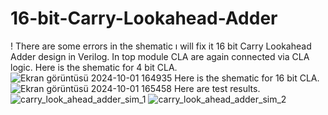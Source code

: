 # 16-bit-Carry-Lookahead-Adder
! There are some errors in the shematic ı will fix it
16 bit Carry Lookahead Adder design in Verilog.
In top module CLA are again connected via CLA logic.
Here is the shematic for 4 bit CLA.
![Ekran görüntüsü 2024-10-01 164935](https://github.com/user-attachments/assets/665a08a3-ccc3-43b0-9b63-23a33a1481fc)
Here is the shematic for 16 bit CLA.
![Ekran görüntüsü 2024-10-01 165458](https://github.com/user-attachments/assets/35621c41-1f38-46dc-b31e-9c4634eb9278)
Here are test results.
![carry_look_ahead_adder_sim_1](https://github.com/user-attachments/assets/80ed3a78-90f4-491a-ad27-e1b80c3c83de)
![carry_look_ahead_adder_sim_2](https://github.com/user-attachments/assets/b8dc20e5-5d20-480e-855f-cac598a0ba0c)
